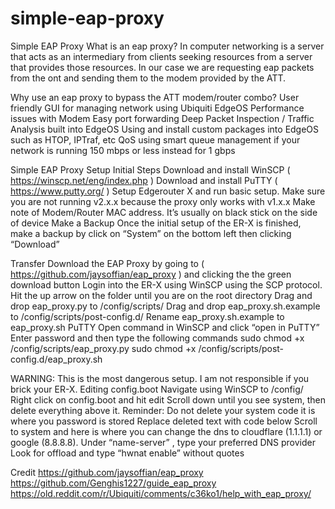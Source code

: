 # simple-eap-proxy
Simple EAP Proxy
What is an eap proxy?
In computer networking is a server that acts as an intermediary from clients seeking resources from a server that provides those resources. In our case we are requesting eap packets from the ont and sending them to the modem provided by the ATT.

Why use an eap proxy to bypass the ATT modem/router combo?
User friendly GUI for managing network using Ubiquiti EdgeOS
Performance issues with Modem
Easy port forwarding 
Deep Packet Inspection / Traffic Analysis built into EdgeOS
Using and install custom packages into EdgeOS such as HTOP, IPTraf, etc
QoS using smart queue management if your network is running 150 mbps or less instead for 1 gbps

Simple EAP Proxy Setup
Initial Steps
Download and install WinSCP ( https://winscp.net/eng/index.php )
Download and install PuTTY ( https://www.putty.org/ )
Setup Edgerouter X and run basic setup. Make sure you are not running v2.x.x because the proxy only works with v1.x.x
Make note of Modem/Router MAC address. It’s usually on black stick on the side of device
Make a Backup
Once the initial setup of the ER-X is finished, make a backup by click on “System” on the bottom left then clicking “Download”

Transfer
Download the EAP Proxy by going to ( https://github.com/jaysoffian/eap_proxy ) and clicking the the green download button
Login into the ER-X using WinSCP using the SCP protocol. Hit the up arrow on the folder until you are on the root directory
Drag and drop eap_proxy.py to /config/scripts/
Drag and drop eap_proxy.sh.example to /config/scripts/post-config.d/
Rename eap_proxy.sh.example to eap_proxy.sh
PuTTY
Open command in WinSCP and click “open in PuTTY”
Enter password and then type the following commands
sudo chmod +x /config/scripts/eap_proxy.py
sudo chmod +x /config/scripts/post-config.d/eap_proxy.sh

WARNING: This is the most dangerous setup. I am not responsible if you brick your ER-X.
Editing config.boot
Navigate using WinSCP to /config/
Right click on config.boot and hit edit
Scroll down until you see system, then delete everything above it.
Reminder: Do not delete your system code it is where you password is stored
Replace deleted text with code below
Scroll to system and here is where you can change the dns to cloudflare (1.1.1.1) or google (8.8.8.8). Under “name-server” , type your preferred DNS provider
Look for offload and type “hwnat enable” without quotes




Credit
https://github.com/jaysoffian/eap_proxy
https://github.com/Genghis1227/guide_eap_proxy
https://old.reddit.com/r/Ubiquiti/comments/c36ko1/help_with_eap_proxy/

